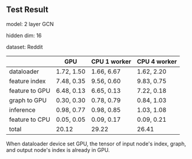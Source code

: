 ## Test Result
model: 2 layer GCN

hidden dim: 16

dataset: Reddit

| | GPU | CPU 1 worker | CPU 4 worker |
|  ----  | ----  | ---- | ---- |
| dataloader  | 1.72, 1.50 | 1.66, 6.67 | 1.62, 2.20 |
| feature index | 7.48, 0.35 | 9.56, 0.60 | 9.83, 0.75 |
| feature to GPU | 6.48, 0.13 | 6.65, 0.13 | 7.22, 0.18 |
| graph to GPU| 0.30, 0.30 | 0.78, 0.79 | 0.84, 1.03 |
| inference | 0.98, 0.77 | 0.98, 0.85 | 1.03, 1.08 |
| feature to CPU | 0.05, 0.05 | 0.09, 0.17 | 0.09, 0.21 |
| total | 20.12 | 29.22 | 26.41 |

When dataloader device set GPU, the tensor of input node's index, graph, and output node's index is already in GPU.
